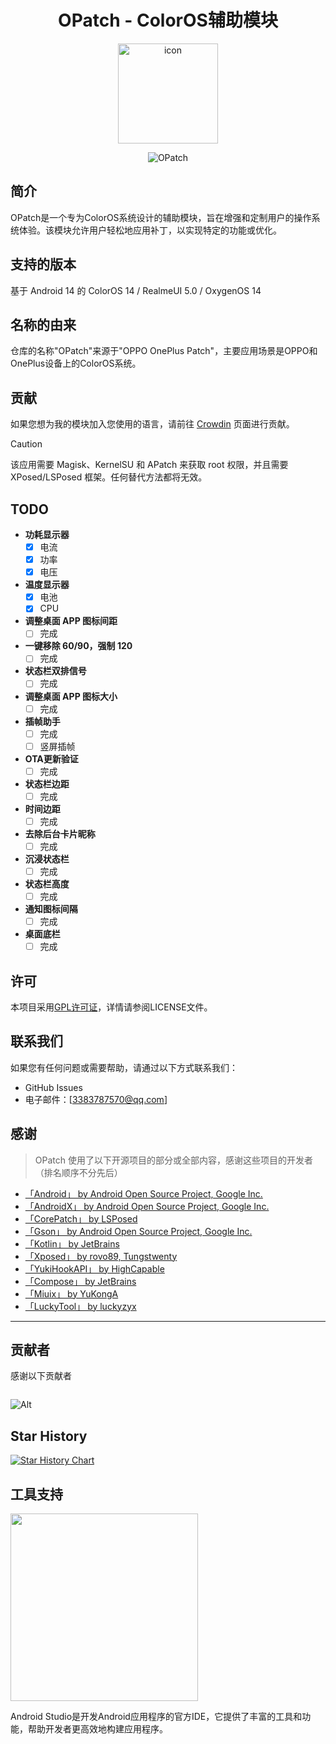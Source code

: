 <div align="center">

# OPatch - ColorOS辅助模块

<img src="https://github.com/suqi8/OPatch/blob/e9cb9e2af53b728e5e2d2d00429a90f10a3384dc/app/src/main/ic_launcher1-playstore.png?raw=true" width="160" height="160" style="display: block; margin: 0 auto;" alt="icon">

![OPatch](https://socialify.git.ci/suqi8/OPatch/image?font=Rokkitt&forks=1&issues=1&language=1&name=1&owner=1&pattern=Brick%20Wall&pulls=1&stargazers=1&theme=Auto)

</div>

## 简介
OPatch是一个专为ColorOS系统设计的辅助模块，旨在增强和定制用户的操作系统体验。该模块允许用户轻松地应用补丁，以实现特定的功能或优化。

## 支持的版本
基于 Android 14 的 ColorOS 14 / RealmeUI 5.0 / OxygenOS 14

## 名称的由来
仓库的名称"OPatch"来源于"OPPO OnePlus Patch"，主要应用场景是OPPO和OnePlus设备上的ColorOS系统。

## 贡献
如果您想为我的模块加入您使用的语言，请前往 [Crowdin](https://zh.crowdin.com/project/opatch) 页面进行贡献。

> [!CAUTION]
>
> 该应用需要 Magisk、KernelSU 和 APatch 来获取 root 权限，并且需要 XPosed/LSPosed 框架。任何替代方法都将无效。

## TODO

- **功耗显示器**
    - [x] 电流
    - [x] 功率
    - [x] 电压
- **温度显示器**
    - [x] 电池
    - [x] CPU
- **调整桌面 APP 图标间距**
    - [ ] 完成
- **一键移除 60/90，强制 120**
  - [ ] 完成
- **状态栏双排信号**
  - [ ] 完成
- **调整桌面 APP 图标大小**
  - [ ] 完成
- **插帧助手**
  - [ ] 完成
  - [ ] 竖屏插帧
- **OTA更新验证**
  - [ ] 完成
- **状态栏边距**
  - [ ] 完成
- **时间边距**
  - [ ] 完成
- **去除后台卡片昵称**
  - [ ] 完成
- **沉浸状态栏**
  - [ ] 完成
- **状态栏高度**
  - [ ] 完成
- **通知图标间隔**
  - [ ] 完成
- **桌面底栏**
  - [ ] 完成

## 许可
本项目采用[GPL许可证](LICENSE)，详情请参阅LICENSE文件。

## 联系我们
如果您有任何问题或需要帮助，请通过以下方式联系我们：
- GitHub Issues
- 电子邮件：[3383787570@qq.com]

## 感谢

> OPatch 使用了以下开源项目的部分或全部内容，感谢这些项目的开发者（排名顺序不分先后）

- [「Android」 by Android Open Source Project, Google Inc.](https://source.android.google.cn/license)
- [「AndroidX」 by Android Open Source Project, Google Inc.](https://github.com/androidx/androidx)
- [「CorePatch」 by LSPosed](https://github.com/LSPosed/CorePatch)
- [「Gson」 by Android Open Source Project, Google Inc.](https://github.com/google/gson)
- [「Kotlin」 by JetBrains](https://github.com/JetBrains/kotlin)
- [「Xposed」 by rovo89, Tungstwenty](https://github.com/rovo89/XposedBridge)
- [「YukiHookAPI」 by HighCapable](https://github.com/HighCapable/YukiHookAPI)
- [「Compose」 by JetBrains](https://github.com/JetBrains/compose)
- [「Miuix」 by YuKongA](https://github.com/miuix-kotlin-multiplatform/miuix)
- [「LuckyTool」 by luckyzyx](https://github.com/Xposed-Modules-Repo/com.luckyzyx.luckytool)

---

## 贡献者

感谢以下贡献者

<a href="https://github.com/suqi8/OPatch/graphs/contributors">
  <img src="https://contrib.rocks/image?repo=suqi8/OPatch"  alt=""/>
</a>


![Alt](https://repobeats.axiom.co/api/embed/076d597ede41432208435f233d18cb20052fb90a.svg "Repobeats analytics image")

## Star History

[![Star History Chart](https://api.star-history.com/svg?repos=suqi8/OPatch&type=Date)](https://star-history.com/#ikechan8370/chatgpt-plugin&Date)

## 工具支持
<a href="https://developer.android.com/studio">
   <img style="width: 300px" src="https://developer.android.com/studio/images/studio-icon.svg"  alt=""/>
</a>

Android Studio是开发Android应用程序的官方IDE，它提供了丰富的工具和功能，帮助开发者更高效地构建应用程序。
